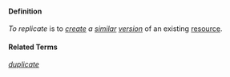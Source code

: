 #### Definition
*To replicate* is to *[create](https://github.com/gcassel/Modular-Organization-Terminology/blob/master/terms/create.md) a [similar](https://github.com/gcassel/Modular-Organization-Terminology/blob/master/terms/similar.md) [version](https://github.com/gcassel/Modular-Organization-Terminology/blob/master/terms/version.md)* of an existing [resource](https://github.com/gcassel/Modular-Organization-Terminology/blob/master/terms/resource.md).

#### Related Terms
*[duplicate](https://github.com/gcassel/Modular-Organization-Terminology/blob/master/terms/duplicate.md)*
